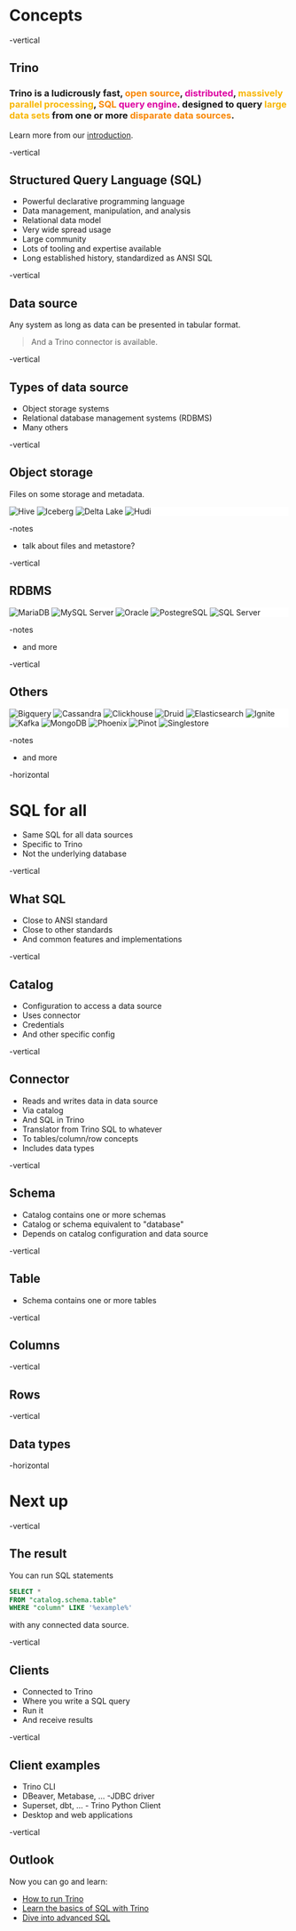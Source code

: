 # Concepts

-vertical
## Trino

<h3>
  Trino is a ludicrously fast,
      <span style="color:#f88600">open source</span>,
      <span style="color:#dd00a1">distributed</span>,
      <span style="color:#f8b600">massively parallel processing</span>,
      <span style="color:#f88600">SQL</span>
      <span style="color:#dd00a1">query engine</span>.
  designed to query
      <span style="color:#f8b600">large data sets</span> from one or more
  <span style="color:#f88600">disparate data sources</span>.
</h3>

Learn more from our [introduction](../what-is-trino/index.html).

-vertical
## Structured Query Language (SQL)

* Powerful declarative programming language
* Data management, manipulation, and analysis
* Relational data model
* Very wide spread usage
* Large community
* Lots of tooling and expertise available
* Long established history, standardized as ANSI SQL

-vertical
## Data source

Any system as long as data can be presented in tabular format.

> And a Trino connector is available.

-vertical
## Types of data source

* Object storage systems
* Relational database management systems (RDBMS)
* Many others

-vertical
## Object storage

Files on some storage and metadata.

<div style="background-color: white">
<img src="../../assets/logos/others/hive.png" alt="Hive">
<img src="../../assets/logos/others/iceberg.png" alt="Iceberg">
<img src="../../assets/logos/others/delta-lake.png" alt="Delta Lake">
<img src="../../assets/logos/others/hudi.png" alt="Hudi">
</div>

-notes
* talk about files and metastore?

-vertical
## RDBMS

<div style="background-color: white">
<img src="../../assets/logos/others/mariadb.png" alt="MariaDB">
<img src="../../assets/logos/others/mysql.png" alt="MySQL Server">
<img src="../../assets/logos/others/oracle.png" alt="Oracle">
<img src="../../assets/logos/others/postgresql.png" alt="PostegreSQL">
<img src="../../assets/logos/others/sqlserver.png" alt="SQL Server">
</div>

-notes
* and more

-vertical
## Others

<div style="background-color: white">
<img src="../../assets/logos/others/bigquery.png" alt="Bigquery">
<img src="../../assets/logos/others/cassandra.png" alt="Cassandra">
<img src="../../assets/logos/others/clickhouse.png" alt="Clickhouse">
<img src="../../assets/logos/others/druid.png" alt="Druid">
<img src="../../assets/logos/others/elasticsearch.png" alt="Elasticsearch">
<img src="../../assets/logos/others/ignite.png" alt="Ignite">
<img src="../../assets/logos/others/kafka.png" alt="Kafka">
<img src="../../assets/logos/others/mongodb.png" alt="MongoDB">
<img src="../../assets/logos/others/phoenix.png" alt="Phoenix">
<img src="../../assets/logos/others/pinot.png" alt="Pinot">
<img src="../../assets/logos/others/singlestore.png" alt="Singlestore">
</div>

-notes
* and more

-horizontal
# SQL for all

* Same SQL for all data sources
* Specific to Trino
* Not the underlying database

-vertical
## What SQL

* Close to ANSI standard
* Close to other standards
* And common features and implementations

-vertical
## Catalog

* Configuration to access a data source
* Uses connector
* Credentials
* And other specific config

-vertical
## Connector

* Reads and writes data in data source
* Via catalog
* And SQL in Trino
* Translator from Trino SQL to whatever
* To tables/column/row concepts
* Includes data types

-vertical
## Schema

* Catalog contains one or more schemas
* Catalog or schema equivalent to "database"
* Depends on catalog configuration and data source

-vertical
## Table

* Schema contains one or more tables


-vertical
## Columns

-vertical
## Rows

-vertical
## Data types


-horizontal
# Next up

-vertical
## The result

You can run SQL statements

```sql
SELECT *
FROM "catalog.schema.table"
WHERE "column" LIKE '%example%'
```

with any connected data source.

-vertical
## Clients

* Connected to Trino
* Where you write a SQL query
* Run it
* And receive results

-vertical
## Client examples

* Trino CLI
* DBeaver, Metabase, ... -JDBC driver
* Superset, dbt, ... - Trino Python Client
* Desktop and web applications

-vertical
## Outlook

Now you can go and learn:

* [How to run Trino](../ways-to-run-trino/index.html)
* [Learn the basics of SQL with Trino](../sql-basics/index.html)
* [Dive into advanced SQL](../sql-advanced-overview/index.html)


